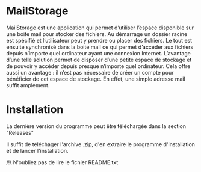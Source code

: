 # MailStorage
MailStorage est une application qui permet d’utiliser l’espace disponible sur une boite mail pour stocker des fichiers.
Au démarrage un dossier racine est spécifié et l’utilisateur peut y prendre ou placer des fichiers.
Le tout est ensuite synchronisé dans la boite mail ce qui permet d’accéder aux fichiers depuis n’importe quel ordinateur ayant une connexion Internet.
L’avantage d’une telle solution permet de disposer d’une petite espace de stockage et de pouvoir y accéder depuis presque n’importe quel ordinateur.
Cela offre aussi un avantage : il n’est pas nécessaire de créer un compte pour bénéficier de cet espace de stockage. En effet, une simple adresse mail suffit amplement.

# Installation
La dernière version du programme peut être téléchargée dans la section "Releases"

Il suffit de téléchager l'archive .zip, d'en extraire le programme d'installation et de lancer l'installation.

/!\ N'oubliez pas de lire le fichier README.txt

